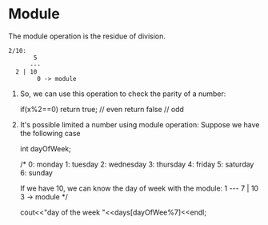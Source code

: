 <h1>Module</h1>
The module operation is the residue of division.

    2/10:
           5
          ---
      2 | 10
            0 -> module
1. So, we can use this operation to check the parity of a number:
     
     if(x%2==0) return true; // even
     return false             // odd

2. It's possible limited a number using module operation: Suppose we have the following case
    
    int dayOfWeek;
    
    /*
      0: monday
      1: tuesday
      2: wednesday
      3: thursday
      4: friday
      5: saturday
      6: sunday
      
      If we have 10, we can know the day of week with the module:
           1
          ---
      7 | 10
           3 -> module
    */
    
    cout<<"day of the week "<<days[dayOfWee%7]<<endl;
    
    
